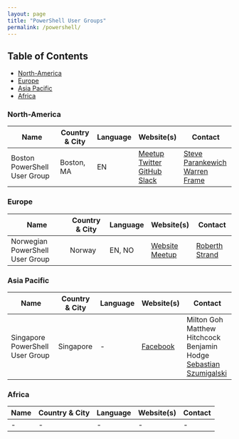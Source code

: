 ```yaml
---
layout: page
title: "PowerShell User Groups"
permalink: /powershell/
---
```


## Table of Contents
* [North-America](#north-america)
* [Europe](#europe)
* [Asia Pacific](#asia-pacific)
* [Africa](#africa)

### North-America

| Name | Country & City | Language | Website(s) | Contact |
| ---- | -------------- | -------- | ---------- | ------- |
| Boston PowerShell User Group | Boston, MA | EN | [Meetup](https://www.meetup.com/Boston-PowerShell-User-Group/) <br/>[Twitter](https://twitter.com/bospsug) <br/>[GitHub](https://github.com/BosPSUG/) <br/>[Slack](https://powershell.slack.com/messages/boston/) | [Steve Parankewich](https://twitter.com/stpfarms) <br/>[Warren Frame](https://twitter.com/psCookieMonster) |

### Europe

| Name | Country & City | Language | Website(s) | Contact |
| ---- | -------------- | -------- | ---------- | ------- |
| Norwegian PowerShell User Group | Norway | EN, NO | [Website](https://npug.no) <br/>[Meetup](https://www.meetup.com/Norwegian-PowerShell-User-Group/) | [Roberth Strand](https://twitter.com/roberthtweets) |

### Asia Pacific

| Name | Country & City | Language | Website(s) | Contact |
| ---- | -------------- | -------- | ---------- | ------- |
| Singapore PowerShell User Group | Singapore | - | [Facebook](https://www.facebook.com/singaporepowershell/) | Milton Goh<br/>Matthew Hitchcock<br/>Benjamin Hodge<br/>[Sebastian Szumigalski](https://twitter.com/SzumigalskiS) |

### Africa

| Name | Country & City | Language | Website(s) | Contact |
| ---- | -------------- | -------- | ---------- | ------- |
| - | - | - | - | - |